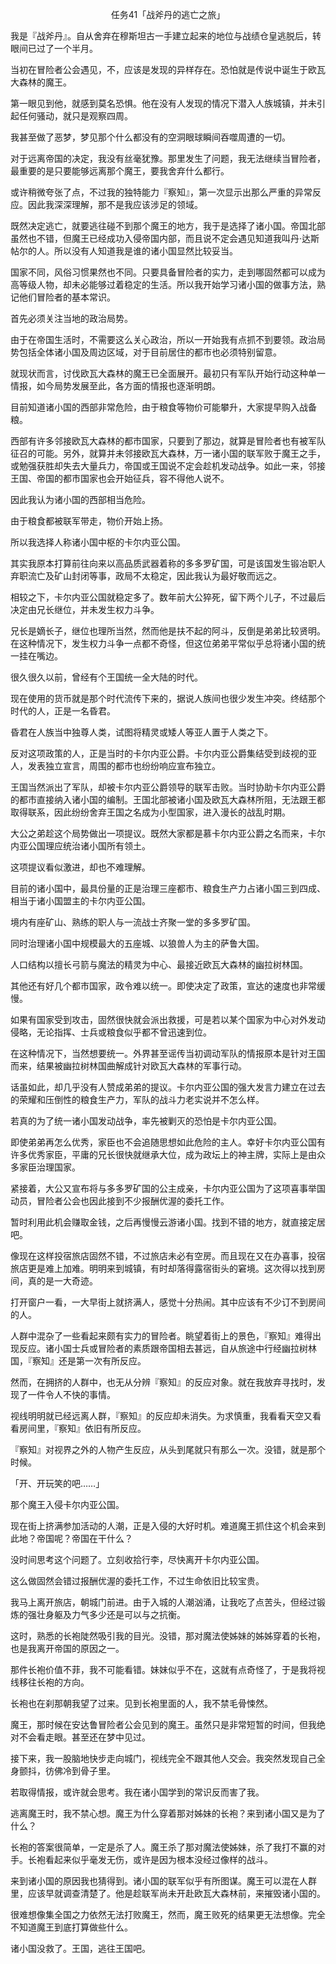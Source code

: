 <p align="center">任务41「战斧丹的逃亡之旅」</p>

我是『战斧丹』。自从舍弃在穆斯坦古一手建立起来的地位与战绩仓皇逃脱后，转眼间已过了一个半月。

当初在冒险者公会遇见，不，应该是发现的异样存在。恐怕就是传说中诞生于欧瓦大森林的魔王。

第一眼见到他，就感到莫名恐惧。他在没有人发现的情况下潜入人族城镇，并未引起任何骚动，就只是观察四周。

我甚至做了恶梦，梦见那个什么都没有的空洞眼球瞬间吞噬周遭的一切。

对于远离帝国的决定，我没有丝毫犹豫。那里发生了问题，我无法继续当冒险者，最重要的是只要能够远离那个魔王，要我舍弃什么都行。

或许稍微夸张了点，不过我的独特能力『察知』，第一次显示出那么严重的异常反应。因此我深深理解，那不是我应该涉足的领域。

既然决定逃亡，就要逃往碰不到那个魔王的地方，我于是选择了诸小国。帝国北部虽然也不错，但魔王已经成功入侵帝国内部，而且说不定会遇见知道我叫丹‧达斯帖尔的人。所以没有人知道我是谁的诸小国显然比较妥当。

国家不同，风俗习惯果然也不同。只要具备冒险者的实力，走到哪固然都可以成为高等级人物，却未必能够过着稳定的生活。所以我开始学习诸小国的做事方法，熟记他们冒险者的基本常识。

首先必须关注当地的政治局势。

由于在帝国生活时，不需要这么关心政治，所以一开始我有点抓不到要领。政治局势包括全体诸小国及周边区域，对于目前居住的都市也必须特别留意。

就现状而言，讨伐欧瓦大森林的魔王已全面展开。最初只有军队开始行动这种单一情报，如今局势发展至此，各方面的情报也逐渐明朗。

目前知道诸小国的西部非常危险，由于粮食等物价可能攀升，大家提早购入战备粮。

西部有许多邻接欧瓦大森林的都市国家，只要到了那边，就算是冒险者也有被军队征召的可能。另外，就算并未邻接欧瓦大森林，万一诸小国的联军败于魔王之手，或勉强获胜却失去大量兵力，帝国或王国说不定会趁机发动战争。如此一来，邻接王国、帝国的都市国家也会开始征兵，容不得他人说不。

因此我认为诸小国的西部相当危险。

由于粮食都被联军带走，物价开始上扬。

所以我选择人称诸小国中枢的卡尔内亚公国。

其实我原本打算前往向来以高品质武器着称的多多罗矿国，可是该国发生锻冶职人弃职流亡及矿山封闭等事，政局不太稳定，因此我认为最好敬而远之。

相较之下，卡尔内亚公国就稳定多了。数年前大公猝死，留下两个儿子，不过最后决定由兄长继位，并未发生权力斗争。

兄长是嫡长子，继位也理所当然，然而他是扶不起的阿斗，反倒是弟弟比较贤明。在这种情况下，发生权力斗争一点都不奇怪，但这位弟弟平常似乎总将诸小国的统一挂在嘴边。

很久很久以前，曾经有个王国统一全大陆的时代。

现在使用的货币就是那个时代流传下来的，据说人族间也很少发生冲突。终结那个时代的人，正是一名昏君。

昏君在人族当中独尊人类，试图将精灵或矮人等亚人置于人类之下。

反对这项政策的人，正是当时的卡尔内亚公爵。卡尔内亚公爵集结受到歧视的亚人，发表独立宣言，周围的都市也纷纷响应宣布独立。

王国当然派出了军队，却被卡尔内亚公爵领导的联军击败。当时协助卡尔内亚公爵的都市直接纳入诸小国的编制。王国北部被诸小国及欧瓦大森林所阻，无法跟王都取得联系，因此纷纷舍弃王国之名成为小型国家，进入漫长的战乱时期。

大公之弟趁这个局势做出一项提议。既然大家都是慕卡尔内亚公爵之名而来，卡尔内亚公国理应统治诸小国所有领土。

这项提议看似激进，却也不难理解。

目前的诸小国中，最具份量的正是治理三座都市、粮食生产力占诸小国三到四成、相当于诸小国盟主的卡尔内亚公国。

境内有座矿山、熟练的职人与一流战士齐聚一堂的多多罗矿国。

同时治理诸小国中规模最大的五座城、以狼兽人为主的萨鲁大国。

人口结构以擅长弓箭与魔法的精灵为中心、最接近欧瓦大森林的幽拉树林国。

其他还有好几个都市国家，政令难以统一。即使决定了政策，宣达的速度也非常缓慢。

如果有国家受到攻击，固然很快就会派出救援，可是若以某个国家为中心对外发动侵略，无论指挥、士兵或粮食似乎都不曾迅速到位。

在这种情况下，当然想要统一。外界甚至谣传当初调动军队的情报原本是针对王国而来，结果被幽拉树林国曲解成针对欧瓦大森林的军事行动。

话虽如此，却几乎没有人赞成弟弟的提议。卡尔内亚公国的强大发言力建立在过去的荣耀和压倒性的粮食生产力，军队的战斗力老实说并不怎么样。

若真的为了统一诸小国发动战争，率先被剿灭的恐怕是卡尔内亚公国。

即使弟弟再怎么优秀，家臣也不会追随思想如此危险的主人。幸好卡尔内亚公国有许多优秀家臣，平庸的兄长很快就继承大位，成为政坛上的神主牌，实际上是由众多家臣治理国家。

紧接着，大公又宣布将与多多罗矿国的公主成亲，卡尔内亚公国为了这项喜事举国动员，冒险者公会也因此接到不少报酬优渥的委托工作。

暂时利用此机会赚取金钱，之后再慢慢云游诸小国。找到不错的地方，就直接定居吧。

像现在这样投宿旅店固然不错，不过旅店未必有空房。而且现在又在办喜事，投宿旅店更是难上加难。明明来到城镇，有时却落得露宿街头的窘境。这次得以找到房间，真的是一大奇迹。

打开窗户一看，一大早街上就挤满人，感觉十分热闹。其中应该有不少订不到房间的人。

人群中混杂了一些看起来颇有实力的冒险者。眺望着街上的景色，『察知』难得出现反应。诸小国士兵或冒险者的素质跟帝国相去甚远，自从旅途中行经幽拉树林国，『察知』还是第一次有所反应。

然而，在拥挤的人群中，也无从分辨『察知』的反应对象。就在我放弃寻找时，发现了一件令人不快的事情。

视线明明就已经远离人群，『察知』的反应却未消失。为求慎重，我看看天空又看看房间里，『察知』依旧有所反应。

『察知』对视界之外的人物产生反应，从头到尾就只有那么一次。没错，就是那个时候。

「开、开玩笑的吧……」

那个魔王入侵卡尔内亚公国。

现在街上挤满参加活动的人潮，正是入侵的大好时机。难道魔王抓住这个机会来到此地？帝国呢？帝国在干什么？

没时间思考这个问题了。立刻收拾行李，尽快离开卡尔内亚公国。

这么做固然会错过报酬优渥的委托工作，不过生命依旧比较宝贵。

我马上离开旅店，朝城门前进。由于入城的人潮汹涌，让我吃了点苦头，但经过锻炼的强壮身躯及力气多少还是可以与之抗衡。

这时，熟悉的长袍陡然吸引我的目光。没错，那对魔法使姊妹的姊姊穿着的长袍，也是我离开帝国的原因之一。

那件长袍价值不菲，我不可能看错。妹妹似乎不在，这就有点奇怪了，于是我将视线移往长袍的方向。

长袍也在刹那朝我望了过来。见到长袍里面的人，我不禁毛骨悚然。

魔王，那时候在安达鲁冒险者公会见到的魔王。虽然只是非常短暂的时间，但我绝对不会看走眼。甚至还在梦中见过。

接下来，我一股脑地快步走向城门，视线完全不跟其他人交会。我突然发现自己全身颤抖，彷佛冷到骨子里。

若取得情报，或许就会思考。我在诸小国学到的常识反而害了我。

逃离魔王时，我不禁心想。魔王为什么穿着那对姊妹的长袍？来到诸小国又是为了什么？

长袍的答案很简单，一定是杀了人。魔王杀了那对魔法使姊妹，杀了我打不赢的对手。长袍看起来似乎毫发无伤，或许是因为根本没经过像样的战斗。

来到诸小国的原因我也猜得到。诸小国的联军似乎有所图谋。魔王可以混在人群里，应该早就调查清楚了。他是趁联军尚未开赴欧瓦大森林前，来摧毁诸小国的。

很难想像集全国之力依然无法打败魔王，然而，魔王败死的结果更无法想像。完全不知道魔王到底打算做些什么。

诸小国没救了。王国，逃往王国吧。

